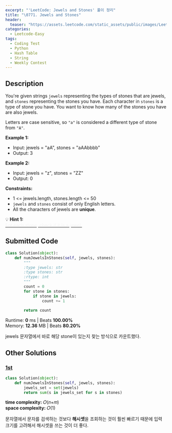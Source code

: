 ```yaml
---
excerpt: "'LeetCode: Jewels and Stones' 풀이 정리"
title: "\0771. Jewels and Stones"
header:
  teaser: "https://assets.leetcode.com/static_assets/public/images/LeetCode_Sharing.png"
categories:
  - Leetcode-Easy
tags:
  - Coding Test
  - Python
  - Hash Table
  - String
  - Weekly Contest
---
```


## <i class="fa-solid fa-file-lines"></i> Description

You're given strings `jewels` representing the types of stones that are jewels, and `stones` representing the stones you have. Each character in `stones` is a type of stone you have. You want to know how many of the stones you have are also jewels.

Letters are case sensitive, so `"a"` is considered a different type of stone from `"A"`.


**Example 1:**

- Input: jewels = "aA", stones = "aAAbbbb"
- Output: 3

**Example 2:**

- Input: jewels = "z", stones = "ZZ"
- Output: 0

**Constraints:**

- 1 <= jewels.length, stones.length <= 50
- `jewels` and `stones` consist of only English letters.
- All the characters of jewels are **unique**.

💡 **Hint 1:**   
<u><span style="color:#F5F5F5">For each stone, check if it is a jewel.</span></u>

## <i class="fa-solid fa-cloud-arrow-up"></i> Submitted Code

```python
class Solution(object):
    def numJewelsInStones(self, jewels, stones):
        """
        :type jewels: str
        :type stones: str
        :rtype: int
        """
        count = 0
        for stone in stones:
            if stone in jewels:
                count += 1
        
        return count
```
<i class="fa-solid fa-clock"></i> Runtime: **0** ms \| Beats **100.00%**    
<i class="fa-solid fa-memory"></i> Memory: **12.36** MB \| Beats **80.20%**

jewels 문자열에서 바로 해당 stone이 있는지 찾는 방식으로 카운트했다.

## <i class="fa-solid fa-flask"></i> Other Solutions

### <a href="https://leetcode.com/problems/jewels-and-stones/solutions/6743190/master-set-lookup-to-count-jewels-in-sto-8exv/" target="_blank">1st</a>

```python
class Solution(object):
    def numJewelsInStones(self, jewels, stones):
        jewels_set = set(jewels)
        return sum(s in jewels_set for s in stones)
```
<i class="fa-solid fa-clock"></i> **time complexity:** 𝑂(𝑛+𝑚)    
<i class="fa-solid fa-memory"></i> **space complexity:** 𝑂(1)           

문자열에서 문자를 검색하는 것보다 **해시셋**을 조회하는 것이 훨씬 빠르기 때문에 입력 크기를 고려해서 해시셋을 쓰는 것이 더 좋다.